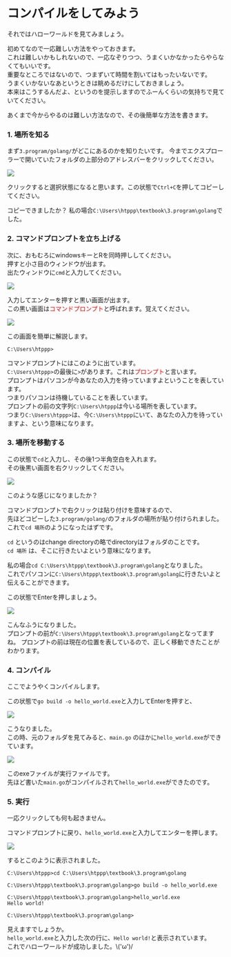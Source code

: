 # コンパイルをしてみよう

それではハローワールドを見てみましょう。

初めてなので一応難しい方法をやっておきます。  
これは難しいかもしれないので、一応なぞりつつ、うまくいかなかったらやらなくてもいいです。  
重要なところではないので、つまずいて時間を割いてはもったいないです。  
うまくいかないなあというときは眺めるだけにしておきましょう。  
本来はこうするんだよ、というのを提示しますのでふーんくらいの気持ちで見ていてください。  

あくまで今からやるのは難しい方法なので、その後簡単な方法を書きます。

### 1. 場所を知る

まず`3.program/golang/`がどこにあるのかを知りたいです。
今までエクスプローラーで開いていたフォルダの上部分のアドレスバーをクリックしてください。

![](getpath.png)

クリックすると選択状態になると思います。この状態で`Ctrl+C`を押してコピーしてください。

コピーできましたか？
私の場合`C:\Users\htppp\textbook\3.program\golang`でした。

### 2. コマンドプロンプトを立ち上げる

次に、おもむろにwindowsキーとRを同時押ししてください。  
押すと小さ目のウィンドウが出ます。  
出たウィンドウに`cmd`と入力してください。

![](runcmd.png)

入力してエンターを押すと黒い画面が出ます。  
この黒い画面は<font color="red">コマンドプロンプト</font>と呼ばれます。覚えてください。

![](cmd.png)

この画面を簡単に解説します。

	C:\Users\htppp>

コマンドプロンプトにはこのように出ています。  
`C:\Users\htppp>`の最後に`>`があります。これは<font color="red">プロンプト</font>と言います。  
プロンプトはパソコンが今あなたの入力を待っていますよということを表しています。  
つまりパソコンは待機していることを表しています。  
プロンプトの前の文字列`C:\Users\htppp`は今いる場所を表しています。  
つまり`C:\Users\htppp>`は、今`C:\Users\htppp`にいて、あなたの入力を待っていますよ、という意味になります。

### 3. 場所を移動する

この状態で`cd`と入力し、その後1つ半角空白を入れます。  
その後黒い画面を右クリックしてください。

![](cd.png)

このような感じになりましたか？  

コマンドプロンプトで右クリックは貼り付けを意味するので、  
先ほどコピーした`3.program/golang/`のフォルダの場所が貼り付けられました。  
これで`cd 場所`のようになったはずです。

`cd` というのはchange directoryの略でdirectoryはフォルダのことです。  
`cd 場所` は、そこに行きたいよという意味になります。

私の場合`cd C:\Users\htppp\textbook\3.program\golang`となりました。  
これでパソコンに`C:\Users\htppp\textbook\3.program\golang`に行きたいよと伝えることができます。

この状態でEnterを押しましょう。

![](cded.png)

こんなふうになりました。  
プロンプトの前が`C:\Users\htppp\textbook\3.program\golang`となってますね。
プロンプトの前は現在の位置を表しているので、正しく移動できたことがわかります。

### 4. コンパイル

ここでようやくコンパイルします。  

この状態で`go build -o hello_world.exe`と入力してEnterを押すと、

![](build.png)

こうなりました。  
この時、元のフォルダを見てみると、`main.go` のほかに`hello_world.exe`ができています。  

![](builded.png)

このexeファイルが実行ファイルです。  
先ほど書いた`main.go`がコンパイルされて`hello_world.exe`ができたのです。

### 5. 実行

一応クリックしても何も起きません。

コマンドプロンプトに戻り、`hello_world.exe`と入力してエンターを押します。

![](run.png)

するとこのように表示されました。

	C:\Users\htppp>cd C:\Users\htppp\textbook\3.program\golang

	C:\Users\htppp\textbook\3.program\golang>go build -o hello_world.exe

	C:\Users\htppp\textbook\3.program\golang>hello_world.exe
	Hello world!

	C:\Users\htppp\textbook\3.program\golang>

見えますでしょうか。  
`hello_world.exe`と入力した次の行に、`Hello world!`と表示されています。  
これでハローワールドが成功しました。\\('ω')/
